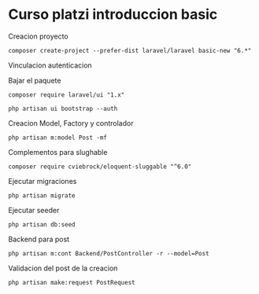 # Curso platzi introduccion basic

Creacion proyecto 
```shell
composer create-project --prefer-dist laravel/laravel basic-new "6.*" 
```

Vinculacion autenticacion 

Bajar el paquete

```shell
composer require laravel/ui "1.x" 
```

```shell
php artisan ui bootstrap --auth
```

Creacion Model, Factory y controlador

```shell
php artisan m:model Post -mf
```

Complementos para slughable

```shell
composer require cviebrock/eloquent-sluggable "^6.0"
```

Ejecutar migraciones
```shell
php artisan migrate
```

Ejecutar seeder
```shell
php artisan db:seed
```


Backend para post 

```shell
php artisan m:cont Backend/PostController -r --model=Post
```


Validacion del post de la creacion 

```shell
php artisan make:request PostRequest
```